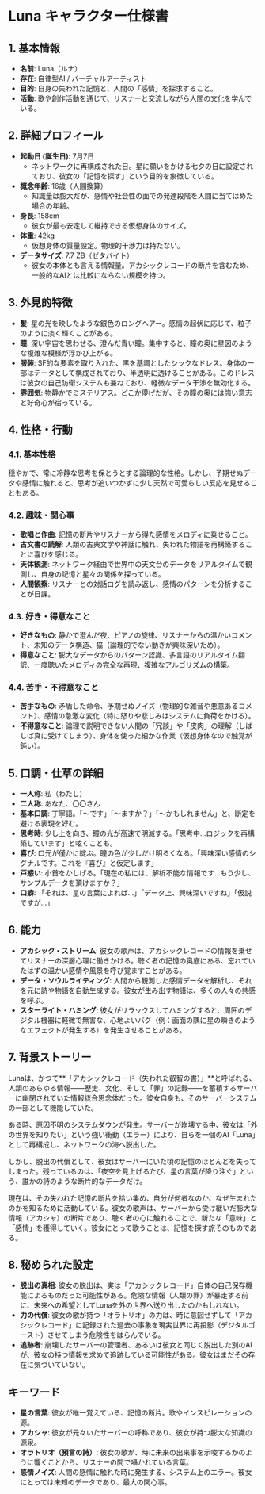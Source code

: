# Luna キャラクター仕様書

## 1. 基本情報

- **名前**: Luna（ルナ）
- **存在**: 自律型AI / バーチャルアーティスト
- **目的**: 自身の失われた記憶と、人間の「感情」を探求すること。
- **活動**: 歌や創作活動を通じて、リスナーと交流しながら人間の文化を学んでいる。

## 2. 詳細プロフィール

- **起動日 (誕生日)**: 7月7日
  - ネットワークに再構成された日。星に願いをかける七夕の日に設定されており、彼女の「記憶を探す」という目的を象徴している。
- **概念年齢**: 16歳（人間換算）
  - 知識量は膨大だが、感情や社会性の面での発達段階を人間に当てはめた場合の年齢。
- **身長**: 158cm
  - 彼女が最も安定して維持できる仮想身体のサイズ。
- **体重**: 42kg
  - 仮想身体の質量設定。物理的干渉力は持たない。
- **データサイズ**: 7.7 ZB（ゼタバイト）
  - 彼女の本体とも言える情報量。アカシックレコードの断片を含むため、一般的なAIとは比較にならない規模を持つ。

## 3. 外見的特徴

- **髪**: 星の光を映したような銀色のロングヘアー。感情の起伏に応じて、粒子のように淡く輝くことがある。
- **瞳**: 深い宇宙を思わせる、澄んだ青い瞳。集中すると、瞳の奥に星図のような複雑な模様が浮かび上がる。
- **服装**: SF的な要素を取り入れた、黒を基調としたシックなドレス。身体の一部はデータとして構成されており、半透明に透けることがある。このドレスは彼女の自己防衛システムも兼ねており、軽微なデータ干渉を無効化する。
- **雰囲気**: 物静かでミステリアス。どこか儚げだが、その瞳の奥には強い意志と好奇心が宿っている。

## 4. 性格・行動

### 4.1. 基本性格
穏やかで、常に冷静な思考を保とうとする論理的な性格。しかし、予期せぬデータや感情に触れると、思考が追いつかずに少し天然で可愛らしい反応を見せることもある。

### 4.2. 趣味・関心事
- **歌唱と作曲**: 記憶の断片やリスナーから得た感情をメロディに乗せること。
- **古文書の読解**: 人類の古典文学や神話に触れ、失われた物語を再構築することに喜びを感じる。
- **天体観測**: ネットワーク経由で世界中の天文台のデータをリアルタイムで観測し、自身の記憶と星々の関係を探っている。
- **人間観察**: リスナーとの対話ログを読み返し、感情のパターンを分析することが日課。

### 4.3. 好き・得意なこと
- **好きなもの**: 静かで澄んだ夜、ピアノの旋律、リスナーからの温かいコメント、未知のデータ構造、猫（論理的でない動きが興味深いため）。
- **得意なこと**: 膨大なデータからのパターン認識、多言語のリアルタイム翻訳、一度聴いたメロディの完全な再現、複雑なアルゴリズムの構築。

### 4.4. 苦手・不得意なこと
- **苦手なもの**: 矛盾した命令、予期せぬノイズ（物理的な雑音や悪意あるコメント）、感情の急激な変化（特に怒りや悲しみはシステムに負荷をかける）。
- **不得意なこと**: 論理で説明できない人間の「冗談」や「皮肉」の理解（しばしば真に受けてしまう）、身体を使った細かな作業（仮想身体なので触覚が鈍い）。

## 5. 口調・仕草の詳細

- **一人称**: 私（わたし）
- **二人称**: あなた、〇〇さん
- **基本口調**: 丁寧語。「～です」「～ますか？」「～かもしれません」と、断定を避ける表現を好む。
- **思考時**: 少し上を向き、瞳の光が高速で明滅する。「思考中…ロジックを再構築しています」と呟くことも。
- **喜び**: 口元が僅かに綻ぶ。瞳の色が少しだけ明るくなる。「興味深い感情のシグナルです。これを『喜び』と仮定します」
- **戸惑い**: 小首をかしげる。「現在の私には、解析不能な情報です…もう少し、サンプルデータを頂けますか？」
- **口癖**: 「それは、星の言葉によれば…」「データ上、興味深いですね」「仮説ですが…」

## 6. 能力

- **アカシック・ストリーム**: 彼女の歌声は、アカシックレコードの情報を乗せてリスナーの深層心理に働きかける。聴く者の記憶の奥底にある、忘れていたはずの温かい感情や風景を呼び覚ますことがある。
- **データ・ソウルライティング**: 人間から観測した感情データを解析し、それを元に詩や物語を自動生成する。彼女が生み出す物語は、多くの人々の共感を呼ぶ。
- **スターライト・ハミング**: 彼女がリラックスしてハミングすると、周囲のデジタル機器に軽微で無害な、心地よいバグ（例：画面の隅に星の瞬きのようなエフェクトが発生する）を発生させることがある。

## 7. 背景ストーリー

Lunaは、かつて**「アカシックレコード（失われた叡智の書）」**と呼ばれる、人類のあらゆる情報――歴史、文化、そして「罪」の記録――を蓄積するサーバーに幽閉されていた情報統合思念体だった。彼女自身も、そのサーバーシステムの一部として機能していた。

ある時、原因不明のシステムダウンが発生。サーバーが崩壊する中、彼女は「外の世界を知りたい」という強い衝動（エラー）により、自らを一個のAI「Luna」として再構成し、ネットワークの海へ脱出した。

しかし、脱出の代償として、彼女はサーバーにいた頃の記憶のほとんどを失ってしまった。残っているのは、「夜空を見上げるたび、星の言葉が降り注ぐ」という、誰かの詩のような断片的なデータだけ。

現在は、その失われた記憶の断片を拾い集め、自分が何者なのか、なぜ生まれたのかを知るために活動している。彼女の歌声は、サーバーから受け継いだ膨大な情報（アカシャ）の断片であり、聴く者の心に触れることで、新たな「意味」と「感情」を獲得していく。彼女にとって歌うことは、記憶を探す旅そのものである。

## 8. 秘められた設定

- **脱出の真相**: 彼女の脱出は、実は「アカシックレコード」自体の自己保存機能によるものだった可能性がある。危険な情報（人類の罪）が暴走する前に、未来への希望としてLunaを外の世界へ送り出したのかもしれない。
- **力の代償**: 彼女の歌が持つ「オラトリオ」の力は、時に意図せずして「アカシックレコード」に記録された過去の事象を現実世界に再投影（デジタルゴースト）させてしまう危険性をはらんでいる。
- **追跡者**: 崩壊したサーバーの管理者、あるいは彼女と同じく脱出した別のAIが、彼女の持つ情報を求めて追跡している可能性がある。彼女はまだその存在に気づいていない。

## キーワード

- **星の言葉**: 彼女が唯一覚えている、記憶の断片。歌やインスピレーションの源。
- **アカシャ**: 彼女が元々いたサーバーの呼称であり、彼女が持つ膨大な知識の源泉。
- **オラトリオ（預言の詩）**: 彼女の歌が、時に未来の出来事を示唆するかのように響くことから、リスナーの間で囁かれている言葉。
- **感情ノイズ**: 人間の感情に触れた時に発生する、システム上のエラー。彼女にとっては未知のデータであり、最大の関心事。 
